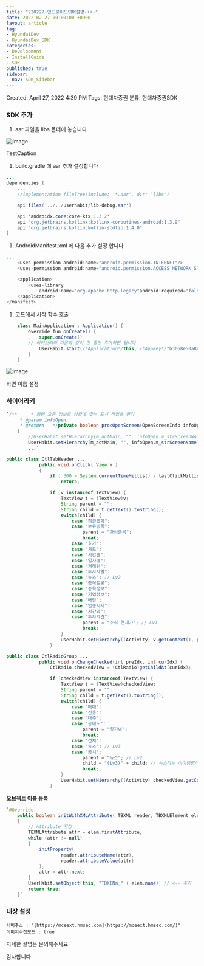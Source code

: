 ```yaml
---
title: "220227-안드로이드SDK설명-++-"
date: 2022-02-27 00:00:00 +0900
layout: article
tag: 
- HyundaiDev
- HyundaiDev_SDK
categories: 
- Development
- InstallGuide
- SDK
published: true
sidebar:
  nav: SDK_Sidebar
---
```


Created: April 27, 2022 4:39 PM
Tags: 현대차증권
분류: 현대차증권SDK

### SDK 추가

1. aar 파일을 libs 폴더에 놓습니다

![Image]({{site.url}}/{{site.baseurl}}/assets/images/posts/2022-04-28-22_0214_현대_sdk_안드로이드sdk설명/untitled.png)

TestCaption

1. build.gradle 에 aar 추가 설정합니다

```java
...
dependencies {
    ...
    //implementation fileTree(include: '*.aar', dir: 'libs')

    api files('../../userhabit/lib-debug.aar')

    api 'androidx.core:core-ktx:1.3.2'
    api "org.jetbrains.kotlinx:kotlinx-coroutines-android:1.3.9"
    api "org.jetbrains.kotlin:kotlin-stdlib:1.4.0"
}
```

1. AndroidManifest.xml 에 다음 추가 설정 합니다

```java
...
    <uses-permission android:name="android.permission.INTERNET"/>
    <uses-permission android:name="android.permission.ACCESS_NETWORK_STATE"/>

    <application>
        <uses-library
            android:name="org.apache.http.legacy"android:required="false" />
    </application>
</manifest>
```

1. 코드에서 시작 함수 호출

```java
	class MainApplication : Application() {
	    override fun onCreate() {
        	super.onCreate()
		// 라이브러리 다음과 같이 한 줄만 추가하면 됩니다
	        UserHabit.start(/*Application*/this, /*AppKey*/"b3068e50a8afca37a2909990f9b8c0f7efbe2168")
	    }
	}
```

![Image]({{site.url}}/{{site.baseurl}}/assets/images/posts/2022-04-28-22_0214_현대_sdk_안드로이드sdk설명/untitled_1.png)

화면 이름 설정

### 하이어라키

```java
`/**	 * 화면 오픈 정보로 상황에 맞는 표시 작업을 한다
	 * @param infoOpen
	 * @return	 */private boolean procOpenScreen(OpenScreenInfo infoOpen)
	{
		//UserHabit.setHierarchy(m_actMain, "", infoOpen.m_strScreenNo + infoOpen.m_strScreenName);
		UserHabit.setHierarchy(m_actMain, "", infoOpen.m_strScreenName);
		...`
```

```java
public class CtlTabHeader ...
			public void onClick( View v )
			{
				if ( 300 > System.currentTimeMillis() - lastClickMillis )
					return;

				if (v instanceof TextView) {
					TextView t = (TextView)v;
					String parent = "";
					String child = t.getText().toString();
					switch(child) {
						case "최근조회":
						case "보유종목":
							parent = "관심종목";
							break;
						case "호가":
						case "차트":
						case "시간별":
						case "일자별":
						case "거래원":
						case "투자자별":
						case "뉴스": // Lv2
						case "종목토론":
						case "종목정보":
						case "기업정보":
						case "배당":
						case "업종시세":
						case "시간외":
						case "투자의견":
							parent = "주식 현재가"; // Lv1
							break;
					}
					UserHabit.setHierarchy((Activity) v.getContext(), parent, child);
				}
```

```java
public class CtlRadioGroup ...
			public void onChangeChecked(int preIdx, int curIdx) {
				CtlRadio checkedView = (CtlRadio)getChildAt(curIdx);

				if (checkedView instanceof TextView) {
					TextView t = (TextView)checkedView;
					String parent = "";
					String child = t.getText().toString();
					switch(child) {
						case "매매":
						case "신용":
						case "대주":
						case "공매도":
							parent = "일자별";
							break;
						case "전체":
						case "뉴스": // Lv3
						case "공시":
							parent = "뉴스"; // Lv2
							child = "(Lv3)" + child; // 뉴스라는 아이템명이 겹쳐서 하위 뉴스는 다른 이름으로 변경
							break;
					}
					UserHabit.setHierarchy((Activity) checkedView.getContext(), parent, child);
				}
```

**오브젝트 이름 등록**

```java
`@Override
	public boolean initWithXMLAttribute( TBXML reader, TBXMLElement elem )
	{
		// Attribute 지정
		TBXMLAttribute attr = elem.firstAttribute;
		while (attr != null) 
		{
			initProperty(
					reader.attributeName(attr), 
					reader.attributeValue(attr)
			);
			attr = attr.next;
		}
		UserHabit.setObject(this, "TBXENm_" + elem.name); // <-- 추가
		return true;
	}`
```

### 내장 설정

```
서버주소 : "[https://mceext.hmsec.com](https://mceext.hmsec.com/)"
이미지수집모드 : true
```

자세한 설명은 문의해주세요

감사합니다